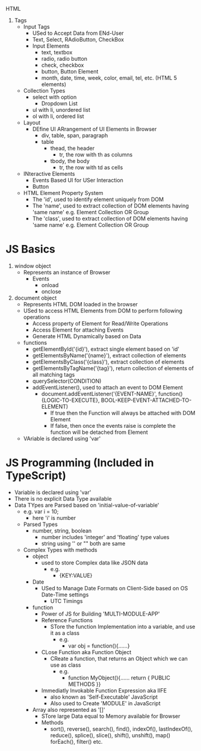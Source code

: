 HTML
1. Tags
    - Input Tags
        - USed to Accept Data from ENd-User
        - Text, Select, RAdioButton, CheckBox
        - Input Elements
            - text, textbox
            - radio, radio button
            - check, checkbox
            - button, Button Element
            - month, date, time, week, color, email, tel, etc. (HTML 5 elements) 
    - Collection Types
        - select with option
            - Dropdown List
        - ul with li, unordered list
        - ol with li, ordered list            
    - Layout
        - DEfine UI ARrangement of UI Elements in Browser
            - div, table, span, paragraph
            - table
                - thead, the header
                    - tr, the row with th as columns
                - tbody, the body
                    - tr, the row with td as cells
    - INteractive Elements
        - Events Based UI for USer Interaction
         - Button
    - HTML Element Property System
        - The 'id', used to identify element uniquely from DOM
        - The 'name', used to extract collection of DOM elements having 'same name' e.g. Element Collection OR Group
        - The 'class', used to extract collection of DOM elements having 'same name' e.g. Element Collection OR Group 

# JS Basics
1. window object
    - Represents an instance of Browser
        - Events
            - onload
            - onclose
2. document object
    - Represents HTML DOM loaded in the browser
    - USed to access HTML Elements from DOM to perform following operations
        - Access property of Element for Read/Write Operations
        - Access Element for attaching Events
        - Generate HTML Dynamically based on Data 
    - functions
        - getElementById('{id}'), extract single element based on 'id'
        - getElementsByName('{name}'), extract collection of elements
        - getElementsByClass('{class}'), extract collection of elements   
        - getElementsByTagName('{tag}'), return collection of elements of all matching tags
        - querySelector(CONDITION)
        - addEventListener(), used to attach an event to DOM Element
            - document.addEventListener('{EVENT-NAME}', function(){LOGIC-TO-EXECUTE}, BOOL-KEEP-EVENT-ATTACHED-TO-ELEMENT)
                - If true then the Function will always be attached with DOM Element
                - If false, then once the events raise is complete the function will be detached from Element         
    - VAriable is declared using 'var'              

# JS Programming (Included in TypeScript)
- Variable is declared using 'var'
- There is no explicit Data Type available
- Data TYpes are Parsed based on 'initial-value-of-variable'
    - e.g. var i = 10; 
        - here 'i' is number
    - Parsed Types
        - number, string, boolean
            - number includes 'integer' and 'floating' type values
            - string using '' or "" both are same
    - Complex Types with methods
        - object
            -  used to store Complex data like JSON data
                - e.g.
                    - {KEY:VALUE}
        - Date
            - USed to Manage Date Formats on Client-Side based on OS Date-Time settings
                - UTC Timings
        - function
            - Power of JS for Building 'MULTI-MODULE-APP'
            - Reference Functions
                - STore the function Implementation into a variable, and use it as a class 
                    - e.g.
                        - var obj = function(){......}
            - CLose Function aka Function Object
                - CReate a function, that returns an Object which we can use as class
                    - e.g.
                        - function MyObject(){...... return { PUBLIC METHODS }}
            - Immediatly Invokable Function Expression aka IIFE 
                - also known as 'Self-Executable' JavaScript
                - Also used to Create 'MODULE' in JavaScript            
        - Array also represented as '[]'         
            - STore large Data equal to Memory available for Browser
            - Methods
                - sort(), reverse(), search(), find(), indexOf(), lastIndexOf(), reduce(), splice(), slice(), shift(), unshift(), map() forEach(), filter() etc.
